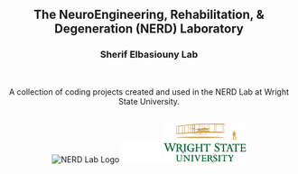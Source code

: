 <h2 align="center">The NeuroEngineering, Rehabilitation, & Degeneration (NERD) Laboratory</h1>
<h3 align="center">Sherif Elbasiouny Lab</h2>

<br>
<p align="center">
  A collection of coding projects created and used in the NERD Lab at Wright State University.
</p>
<br>

<div align="center">
  <img width="29%" src="../resources/NERD_lab_logo.png" alt="NERD Lab Logo">
  <img width="14%" src="../resources/transparent_picture.png">
  <img width="29%" src="../resources/WSU_logo.png" alt="WSU Logo">
</div>
